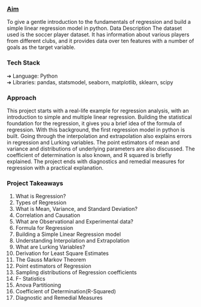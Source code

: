 <H3> <U> Aim </U></H3>
To give a gentle introduction to the fundamentals of regression and build a simple linear
regression model in python.
Data Description
The dataset used is the soccer player dataset. It has information about various players
from different clubs, and it provides data over ten features with a number of goals as the
target variable.

<H3> Tech Stack </H3>

➔ Language: Python <br/>
➔ Libraries: pandas, statsmodel, seaborn, matplotlib, sklearn, scipy <br/>


<H3> Approach </H3>
This project starts with a real-life example for regression analysis, with an introduction to
simple and multiple linear regression. Building the statistical foundation for the
regression, it gives you a brief idea of the formula of regression. With this background,
the first regression model in python is built. Going through the interpolation and
extrapolation also explains errors in regression and Lurking variables. The point
estimators of mean and variance and distributions of underlying parameters are also
discussed. The coefficient of determination is also known, and R squared is briefly
explained. The project ends with diagnostics and remedial measures for regression with
a practical explanation.

<H3> Project Takeaways </H3>

1. What is Regression? <br/>
2. Types of Regression <br/>
3. What is Mean, Variance, and Standard Deviation? <br/>
4. Correlation and Causation <br/>
5. What are Observational and Experimental data? <br/>
6. Formula for Regression <br/>
7. Building a Simple Linear Regression model <br/>
8. Understanding Interpolation and Extrapolation <br/>
9. What are Lurking Variables? <br/>
10. Derivation for Least Square Estimates <br/>
11. The Gauss Markov Theorem <br/>
12. Point estimators of Regression <br/>
13. Sampling distributions of Regression coefficients <br/>
14. F- Statistics <br/>
15. Anova Partitioning <br/>
16. Coefficient of Determination(R-Squared) <br/>
17. Diagnostic and Remedial Measures <br/>
